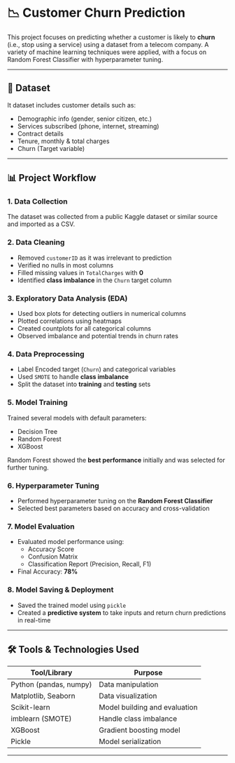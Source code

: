# 📉 Customer Churn Prediction 

This project focuses on predicting whether a customer is likely to **churn** (i.e., stop using a service) using a dataset from a telecom company. A variety of machine learning techniques were applied, with a focus on Random Forest Classifier with hyperparameter tuning.

---

## 📁 Dataset

It dataset includes customer details such as:

- Demographic info (gender, senior citizen, etc.)
- Services subscribed (phone, internet, streaming)
- Contract details
- Tenure, monthly & total charges
- Churn (Target variable)

---

## 📊 Project Workflow

### 1.  Data Collection

The dataset was collected from a public Kaggle dataset or similar source and imported as a CSV.

### 2.  Data Cleaning

- Removed `customerID` as it was irrelevant to prediction
- Verified no nulls in most columns
- Filled missing values in `TotalCharges` with **0**
- Identified **class imbalance** in the `Churn` target column

### 3.  Exploratory Data Analysis (EDA)

- Used box plots for detecting outliers in numerical columns
- Plotted correlations using heatmaps
- Created countplots for all categorical columns
- Observed imbalance and potential trends in churn rates

### 4.  Data Preprocessing

- Label Encoded target (`Churn`) and categorical variables
- Used `SMOTE` to handle **class imbalance**
- Split the dataset into **training** and **testing** sets

### 5.  Model Training

Trained several models with default parameters:

- Decision Tree
- Random Forest
- XGBoost

Random Forest showed the **best performance** initially and was selected for further tuning.

### 6.  Hyperparameter Tuning

- Performed hyperparameter tuning on the **Random Forest Classifier**
- Selected best parameters based on accuracy and cross-validation

### 7.  Model Evaluation

- Evaluated model performance using:
  - Accuracy Score
  - Confusion Matrix
  - Classification Report (Precision, Recall, F1)
- Final Accuracy: **78%**

### 8.  Model Saving & Deployment

- Saved the trained model using `pickle`
- Created a **predictive system** to take inputs and return churn predictions in real-time

---

## 🛠 Tools & Technologies Used

| Tool/Library     | Purpose                         |
|------------------|----------------------------------|
| Python (pandas, numpy) | Data manipulation           |
| Matplotlib, Seaborn    | Data visualization          |
| Scikit-learn            | Model building and evaluation |
| imblearn (SMOTE)        | Handle class imbalance      |
| XGBoost                 | Gradient boosting model     |
| Pickle                  | Model serialization         |


---



